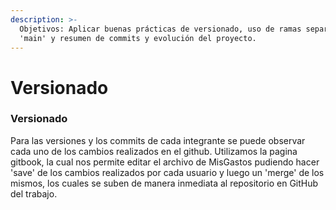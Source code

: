 ```yaml
---
description: >-
  Objetivos: Aplicar buenas prácticas de versionado, uso de ramas separadas de
  'main' y resumen de commits y evolución del proyecto.
---
```


# Versionado

### Versionado

Para las versiones y los commits de cada integrante se puede observar cada uno de los cambios realizados en el github. Utilizamos la pagina gitbook, la cual nos permite editar el archivo de MisGastos pudiendo hacer 'save' de los cambios realizados por cada usuario y luego un 'merge' de los mismos, los cuales se suben de manera inmediata al repositorio en GitHub del trabajo.
